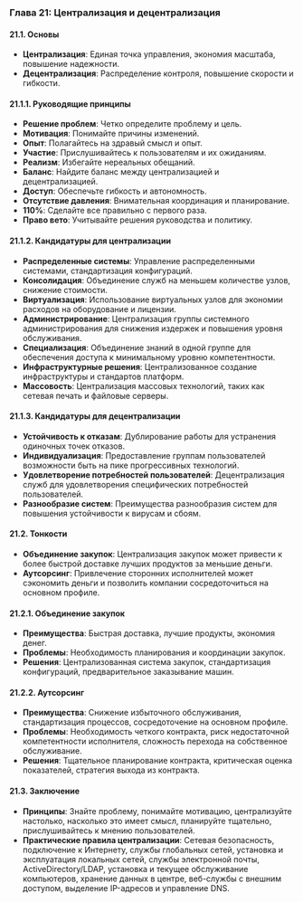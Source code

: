 ### Глава 21: Централизация и децентрализация

#### 21.1. Основы
- **Централизация**: Единая точка управления, экономия масштаба, повышение надежности.
- **Децентрализация**: Распределение контроля, повышение скорости и гибкости.

#### 21.1.1. Руководящие принципы
- **Решение проблем**: Четко определите проблему и цель.
- **Мотивация**: Понимайте причины изменений.
- **Опыт**: Полагайтесь на здравый смысл и опыт.
- **Участие**: Прислушивайтесь к пользователям и их ожиданиям.
- **Реализм**: Избегайте нереальных обещаний.
- **Баланс**: Найдите баланс между централизацией и децентрализацией.
- **Доступ**: Обеспечьте гибкость и автономность.
- **Отсутствие давления**: Внимательная координация и планирование.
- **110%**: Сделайте все правильно с первого раза.
- **Право вето**: Учитывайте решения руководства и политику.

#### 21.1.2. Кандидатуры для централизации
- **Распределенные системы**: Управление распределенными системами, стандартизация конфигураций.
- **Консолидация**: Объединение служб на меньшем количестве узлов, снижение стоимости.
- **Виртуализация**: Использование виртуальных узлов для экономии расходов на оборудование и лицензии.
- **Администрирование**: Централизация группы системного администрирования для снижения издержек и повышения уровня обслуживания.
- **Специализация**: Объединение знаний в одной группе для обеспечения доступа к минимальному уровню компетентности.
- **Инфраструктурные решения**: Централизованное создание инфраструктуры и стандартов платформ.
- **Массовость**: Централизация массовых технологий, таких как сетевая печать и файловые серверы.

#### 21.1.3. Кандидатуры для децентрализации
- **Устойчивость к отказам**: Дублирование работы для устранения одиночных точек отказов.
- **Индивидуализация**: Предоставление группам пользователей возможности быть на пике прогрессивных технологий.
- **Удовлетворение потребностей пользователей**: Децентрализация служб для удовлетворения специфических потребностей пользователей.
- **Разнообразие систем**: Преимущества разнообразия систем для повышения устойчивости к вирусам и сбоям.

#### 21.2. Тонкости
- **Объединение закупок**: Централизация закупок может привести к более быстрой доставке лучших продуктов за меньшие деньги.
- **Аутсорсинг**: Привлечение сторонних исполнителей может сэкономить деньги и позволить компании сосредоточиться на основном профиле.

#### 21.2.1. Объединение закупок
- **Преимущества**: Быстрая доставка, лучшие продукты, экономия денег.
- **Проблемы**: Необходимость планирования и координации закупок.
- **Решения**: Централизованная система закупок, стандартизация конфигураций, предварительное заказывание машин.

#### 21.2.2. Аутсорсинг
- **Преимущества**: Снижение избыточного обслуживания, стандартизация процессов, сосредоточение на основном профиле.
- **Проблемы**: Необходимость четкого контракта, риск недостаточной компетентности исполнителя, сложность перехода на собственное обслуживание.
- **Решения**: Тщательное планирование контракта, критическая оценка показателей, стратегия выхода из контракта.

#### 21.3. Заключение
- **Принципы**: Знайте проблему, понимайте мотивацию, централизуйте настолько, насколько это имеет смысл, планируйте тщательно, прислушивайтесь к мнению пользователей.
- **Практические правила централизации**: Сетевая безопасность, подключение к Интернету, службы глобальных сетей, установка и эксплуатация локальных сетей, службы электронной почты, ActiveDirectory/LDAP, установка и текущее обслуживание компьютеров, хранение данных в центре, веб-службы с внешним доступом, выделение IP-адресов и управление DNS.

